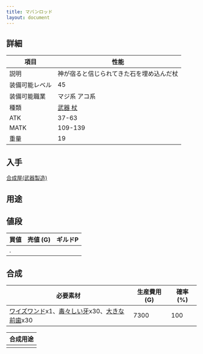```yaml
---
title: マバンロッド
layout: document
---
```

## 詳細


|項目|性能|
|---|---|
|説明|神が宿ると信じられてきた石を埋め込んだ杖|
|装備可能レベル|45|
|装備可能職業|マジ系 アコ系|
|種類|[武器 杖](武器(杖))|
|ATK|37-63|
|MATK|109-139|
|重量|19|

## 入手

[合成屋(武器製造)](合成屋(武器製造))

## 用途


## 値段


|買値|売値 (G)|ギルドP|
|---|---|---|
|.|||

## 合成


|必要素材|生産費用 (G)|確率 (%)|
|---|---|---|
|[ワイズワンド](ワイズワンド)x1、[毒々しい牙](毒々しい牙)x30、[大きな前歯](大きな前歯)x30|7300|100|


|合成用途|
|---|
||